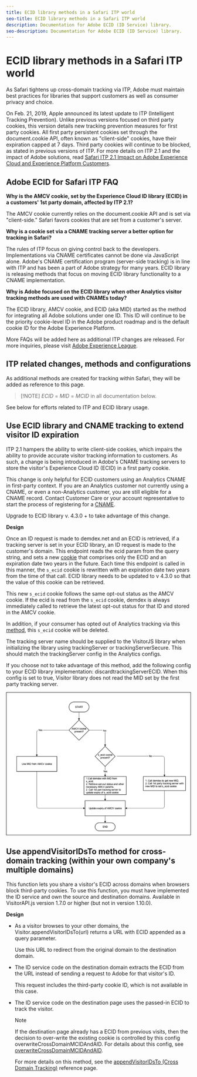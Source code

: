 ```yaml
---
title: ECID library methods in a Safari ITP world
seo-title: ECID library methods in a Safari ITP world
description: Documentation for Adobe ECID (ID Service) library.
seo-description: Documentation for Adobe ECID (ID Service) library.
---
```


# ECID library methods in a Safari ITP world

As Safari tightens up cross-domain tracking via ITP, Adobe must maintain best practices for libraries that support customers as well as consumer privacy and choice.

On Feb. 21, 2019, Apple announced its latest update to ITP (Intelligent Tracking Prevention). Unlike previous versions focused on third party cookies, this version details new tracking prevention measures for first party cookies. All first party persistent cookies set through the document.cookie API, often known as "client-side" cookies, have their expiration capped at 7 days. Third party cookies will continue to be blocked, as stated in previous versions of ITP. For more details on ITP 2.1 and the impact of Adobe solutions, read [Safari ITP 2.1 Impact on Adobe Experience Cloud and Experience Platform Customers](https://medium.com/adobetech/safari-itp-2-1-impact-on-adobe-experience-cloud-customers-9439cecb55ac).

## Adobe ECID for Safari ITP FAQ

**Why is the AMCV cookie, set by the Experience Cloud ID library (ECID) in a customers' 1st party domain, affected by ITP 2.1?**

The AMCV cookie currently relies on the document.cookie API and is set via "client-side." Safari favors cookies that are set from a customer's server.

**Why is a cookie set via a CNAME tracking server a better option for tracking in Safari?**

The rules of ITP focus on giving control back to the developers. Implementations via CNAME certificates cannot be done via JavaScript alone. Adobe's CNAME certification program (server-side tracking) is in line with ITP and has been a part of Adobe strategy for many years. ECID library is releasing methods that focus on moving ECID library functionality to a CNAME implementation.

**Why is Adobe focused on the ECID library when other Analytics visitor tracking methods are used with CNAMEs today?**

The ECID library, AMCV cookie, and ECID (aka MID) started as the method for integrating all Adobe solutions under one ID. This ID will continue to be the priority cookie-level ID in the Adobe product roadmap and is the default cookie ID for the Adobe Experience Platform.

More FAQs will be added here as additional ITP changes are released. For more inquiries, please visit [Adobe Experience League](https://experienceleague.adobe.com/#recommended/solutions/analytics).

## ITP related changes, methods and configurations

As additional methods are created for tracking within Safari, they will be added as reference to this page.

>[!NOTE] *ECID* = *MID* = *MCID* in all documentation below.

See below for efforts related to ITP and ECID library usage.

## Use ECID library and CNAME tracking to extend visitor ID expiration

ITP 2.1 hampers the ability to write client-side cookies, which impairs the ability to provide accurate visitor tracking information to customers. As such, a change is being introduced in Adobe's CNAME tracking servers to store the visitor's Experience Cloud ID (ECID) in a first party cookie.

This change is only helpful for ECID customers using an Analytics CNAME in first-party context. If you are an Analytics customer not currently using a CNAME, or even a non-Analytics customer, you are still eligible for a CNAME record. Contact Customer Care or your account representative to start the process of registering for a [CNAME](https://marketing.adobe.com/resources/help/en_US/whitepapers/first_party_cookies/adobe_managed_cert_pgm.html).

Upgrade to ECID library v. 4.3.0 + to take advantage of this change.

**Design**

Once an ID request is made to demdex.net and an ECID is retrieved, if a tracking server is set in your ECID library, an ID request is made to the customer's domain. This endpoint reads the ecid param from the query string, and sets a new [cookie](/help/introduction/cookies.md) that comprises only the ECID and an expiration date two years in the future. Each time this endpoint is called in this manner, the `s_ecid` cookie is rewritten with an expiration date two years from the time of that call. ECID library needs to be updated to v 4.3.0 so that the value of this cookie can be retrieved.

This new `s_ecid` cookie follows the same opt-out status as the AMCV cookie. If the ecid is read from the `s_ecid` cookie, demdex is always immediately called to retrieve the latest opt-out status for that ID and stored in the AMCV cookie.

In addition, if your consumer has opted out of Analytics tracking via this [method](https://marketing.adobe.com/resources/help/en_US/sc/implement/opt_out_link.html), this `s_ecid` cookie will be deleted.

The tracking server name should be supplied to the VisitorJS library when initializing the library using trackingServer or trackingServerSecure. This should match the trackingServer config in the Analytics configs.

If you choose not to take advantage of this method, add the following config to your ECID library implementation: discardtrackingServerECID. When this config is set to true, Visitor library does not read the MID set by the first party tracking server.

![](assets/itp-proposal-v1.png)

## Use appendVisitorIDsTo method for cross-domain tracking (within your own company's multiple domains)

This function lets you share a visitor's ECID across domains when browsers block third-party cookies. To use this function, you must have implemented the ID service and own the source and destination domains. Available in VisitorAPI.js version 1.7.0 or higher (but not in version 1.10.0).

**Design**

*   As a visitor browses to your other domains, the Visitor.appendVisitorIDsTo(url) returns a URL with ECID appended as a query parameter.

    Use this URL to redirect from the original domain to the destination domain.

*   The ID service code on the destination domain extracts the ECID from the URL instead of sending a request to Adobe for that visitor's ID.

    This request includes the third-party cookie ID, which is not available in this case.

*   The ID service code on the destination page uses the passed-in ECID to track the visitor.

    >[!NOTE]
    >If the destination page already has a ECID from previous visits, then the decision to over-write the existing cookie is controlled by this config overwriteCrossDomainMCIDAndAID. For details about this config, see [overwriteCrossDomainMCIDAndAID](/help/library/function-vars/overwrite-visitor-id.md).
    >
    >For more details on this method, see the [appendVisitorIDsTo (Cross Domain Tracking)](/help/library/get-set/appendvisitorid.md) reference page.
